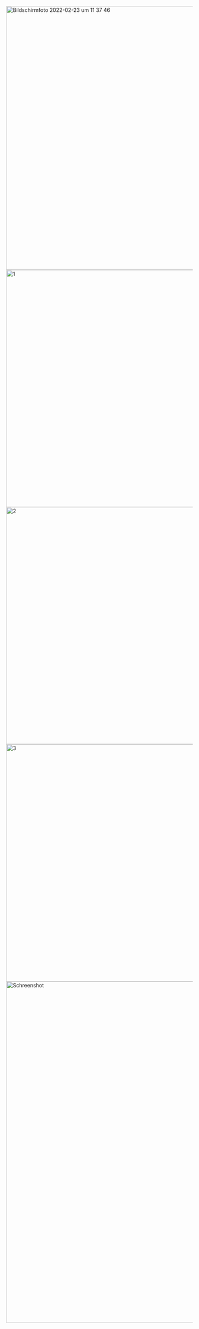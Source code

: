 <img width="713" alt="Bildschirmfoto 2022-02-23 um 11 37 46" src="https://user-images.githubusercontent.com/9707315/155303185-80412e02-1075-44bf-8aed-4d7d5a749260.png">
<img width="641" alt="1" src="https://user-images.githubusercontent.com/9707315/155302730-f9e83e14-1478-49a5-82dd-68fb2db05329.png">
<img width="641" alt="2" src="https://user-images.githubusercontent.com/9707315/155302740-2692190d-6d9c-45fd-ab6a-3a2aa1ed32be.png">
<img width="641" alt="3" src="https://user-images.githubusercontent.com/9707315/155302745-28e6193f-dc53-42b1-9f79-483052b4ecb0.png">
<img width="923" alt="Schreenshot" src="https://user-images.githubusercontent.com/9707315/155303000-3eb31ba6-6145-4384-bd02-cc6980df14f5.png">
